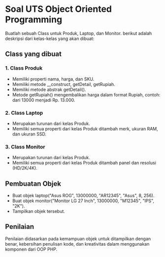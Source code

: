 # Soal UTS Object Oriented Programming

Buatlah sebuah Class untuk Produk, Laptop, dan Monitor. berikut adalah deskripsi dari kelas-kelas yang akan dibuat:

## Class yang dibuat

### 1. Class Produk
- Memiliki properti nama, harga, dan SKU.
- Memiliki metode __construct, getDetail, getRupiah.
- Memiliki metode abstrak getDetail().
- Metode getRupiah() mengembalikan harga dalam format Rupiah, contoh: dari 13000 menjadi Rp. 13.000.

### 2. Class Laptop
- Merupakan turunan dari kelas Produk.
- Memiliki semua properti dari kelas Produk ditambah merk, ukuran RAM, dan ukuran SSD.

### 3. Class Monitor
- Merupakan turunan dari kelas Produk.
- Memiliki semua properti dari kelas Produk ditambah panel dan resolusi (HD/2K/4K).

## Pembuatan Objek
- Buat objek laptop("Asus ROG", 13000000, "AR12345", "Asus", 8, 256).
- Buat objek monitor("Monitor LG 27 Inch", 13000000, "M12345", "IPS", "2K").
- Tampilkan objek tersebut.

## Penilaian
Penilaian didasarkan pada kemampuan objek untuk ditampilkan dengan benar, kebersihan penulisan kode, dan kreativitas dalam menggunakan komponen dari OOP PHP.
